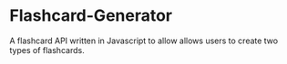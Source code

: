 # Flashcard-Generator
A flashcard API written in Javascript to allow allows users to create two types of flashcards.
